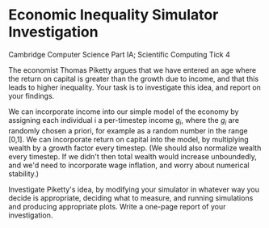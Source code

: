# Economic Inequality Simulator Investigation
Cambridge Computer Science Part IA; Scientific Computing Tick 4

The economist Thomas Piketty argues that we have entered an age where the return on capital is greater than the growth due to income, and that this leads to higher inequality. Your task is to investigate this idea, and report on your findings.

We can incorporate income into our simple model of the economy by assigning each individual i a per-timestep income $g_i$, where the $g_i$ are randomly chosen a priori, for example as a random number in the range [0,1]. 
We can incorporate return on capital into the model, by multiplying wealth by a growth factor every timestep. (We should also normalize wealth every timestep. If we didn't then total wealth would increase unboundedly, and we'd need to incorporate wage inflation, and worry about numerical stability.)


Investigate Piketty's idea, by modifying your simulator in whatever way you decide is appropriate, deciding what to measure, and running simulations and producing appropriate plots. Write a one-page report of your investigation.
